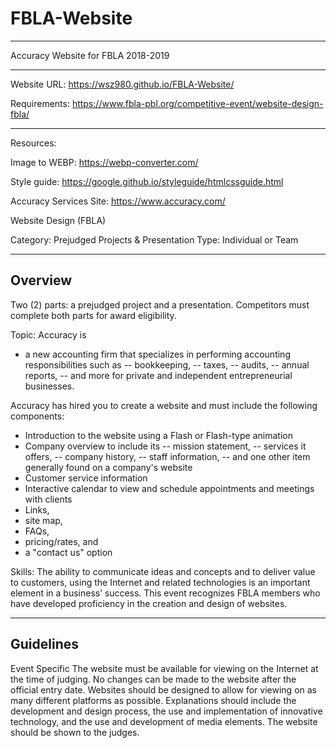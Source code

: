 # FBLA-Website
_______________
Accuracy Website for FBLA 2018-2019
_______________


Website URL: https://wsz980.github.io/FBLA-Website/

Requirements: https://www.fbla-pbl.org/competitive-event/website-design-fbla/

----------------------------------------------------
Resources:

Image to WEBP: https://webp-converter.com/

Style guide: https://google.github.io/styleguide/htmlcssguide.html

Accuracy Services Site: https://www.accuracy.com/

Website Design (FBLA)

Category: Prejudged Projects & Presentation	
Type: Individual or Team

----------
Overview
----------

Two (2) parts: a prejudged project and a presentation. 
Competitors must complete both parts for award eligibility.

Topic: Accuracy is 
  - a new accounting firm that specializes in performing accounting responsibilities such as 
     -- bookkeeping, 
     -- taxes, 
     -- audits, 
     -- annual reports, 
     -- and more for private and independent entrepreneurial businesses. 

Accuracy has hired you to create a website and must include the following components:
  - Introduction to the website using a Flash or Flash-type animation
  - Company overview to include its 
     -- mission statement, 
     -- services it offers, 
     -- company history, 
     -- staff information, 
     -- and one other item generally found on a company's website
  - Customer service information
  - Interactive calendar to view and schedule appointments and meetings with clients
  - Links, 
  - site map, 
  - FAQs, 
  - pricing/rates, and 
  - a "contact us" option

Skills: The ability to communicate ideas and concepts and to deliver value to customers, using the Internet and related technologies is an important element in a business’ success. This event recognizes FBLA members who have developed proficiency in the creation and design of websites.

-------------
Guidelines
-------------
Event Specific
The website must be available for viewing on the Internet at the time of judging. No changes can be made to the website after the official entry date.
Websites should be designed to allow for viewing on as many different platforms as possible.
Explanations should include the development and design process, the use and implementation of innovative technology, and the use and development of media elements.
The website should be shown to the judges.
